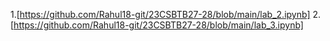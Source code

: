 1.[https://github.com/Rahul18-git/23CSBTB27-28/blob/main/lab_2.ipynb]
2.[https://github.com/Rahul18-git/23CSBTB27-28/blob/main/lab_3.ipynb]
